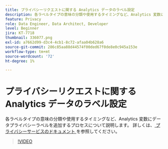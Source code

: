 ```yaml
---
title: プライバシーリクエストに関する Analytics データのラベル設定
description: 各ラベルタイプの意味の分類や使用するタイミングなど、Analytics 変数にデータプライバシーラベルを追加するプロセスについて説明します。
feature: Privacy
role: Data Engineer, Data Architect, Developer
level: Beginner
jira: KT-7718
thumbnail: 336077.png
exl-id: a7662d99-d3c4-4cb1-8c72-afaa04b628a6
source-git-commit: 286c85aa88d44574f00ded67f0de8e0c945a153e
workflow-type: tm+mt
source-wordcount: '72'
ht-degree: 1%

---
```


# プライバシーリクエストに関する Analytics データのラベル設定

各ラベルタイプの意味の分類や使用するタイミングなど、Analytics 変数にデータプライバシーラベルを追加するプロセスについて説明します。 詳しくは、[ プライバシーサービスのドキュメント ](https://experienceleague.adobe.com/docs/experience-platform/privacy/home.html?lang=ja) を参照してください。

>[!VIDEO](https://video.tv.adobe.com/v/336077?learn=on&enablevpops)

